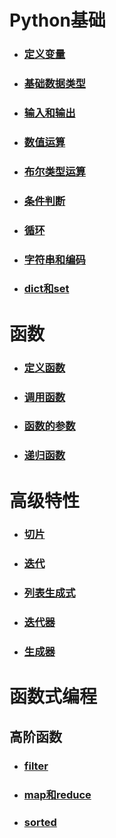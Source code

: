 # Python基础
 - ### [定义变量](/Python/Python编程/Python基础/定义变量.md)
 - ### [基础数据类型](/Python/Python编程/Python基础/基础数据类型.md)
 - ### [输入和输出](/Python/Python编程/Python基础/输入和输出.md)
 - ### [数值运算](/Python/Python编程/Python基础/数值运算.md)
 - ### [布尔类型运算](/Python/Python编程/Python基础/布尔类型运算.md)
 - ### [条件判断](/Python/Python编程/Python基础/条件判断.md)
 - ### [循环](/Python/Python编程/Python基础/循环.md)
 - ### [字符串和编码](/Python/Python编程/Python基础/字符串和编码.md)
 - ### [dict和set](/Python/Python编程/Python基础/dict和set.md)

# 函数
 - ### [定义函数](/Python/Python编程/函数/定义函数.md)
 - ### [调用函数](/Python/Python编程/函数/调用函数.md)
 - ### [函数的参数](/Python/Python编程/函数/函数的参数.md)
 - ### [递归函数](/Python/Python编程/函数/递归函数.md)

# 高级特性
 - ### [切片](/Python/Python编程/高级特性/切片.md)
 - ### [迭代](/Python/Python编程/高级特性/迭代.md)
 - ### [列表生成式](/Python/Python编程/高级特性/列表生成式.md)
 - ### [迭代器](/Python/Python编程/高级特性/迭代器.md)
 - ### [生成器](/Python/Python编程/高级特性/生成器.md)

# 函数式编程
 ## 高阶函数
  - ### [filter](/Python/Python编程/函数式编程/高阶函数/filter.md)
  - ### [map和reduce](/Python/Python编程/函数式编程/高阶函数/map和reduce.md)
  - ### [sorted](/Python/Python编程/函数式编程/高阶函数/sorted.md)